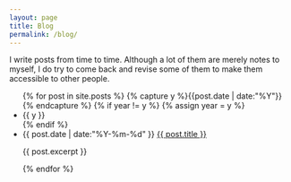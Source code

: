 ```yaml
---
layout: page
title: Blog
permalink: /blog/
---
```


I write posts from time to time. Although a lot of them are merely notes to
myself, I do try to come back and revise some of them to make them accessible
to other people. 

<ul class="listing">
{% for post in site.posts %}
  {% capture y %}{{post.date | date:"%Y"}}{% endcapture %}
  {% if year != y %}
    {% assign year = y %}
    <li class="listing-seperator">{{ y }}</li>
  {% endif %}
  <li class="listing-item">
    <time datetime="{{ post.date | date:"%Y-%m-%d" }}">{{ post.date | date:"%Y-%m-%d" }}</time>
    <a href="{{ post.url }}" title="{{ post.title }}">{{ post.title }}</a>
    <p>{{ post.excerpt }}</p>
  </li>
{% endfor %}
</ul>
